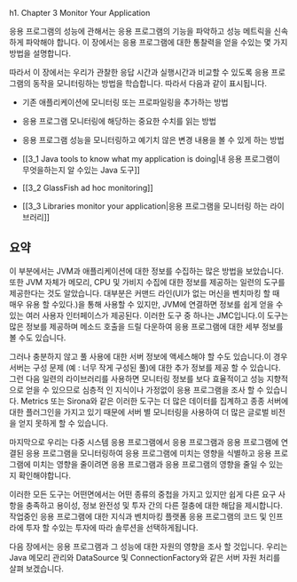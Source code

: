 h1. Chapter 3 Monitor Your Application

응용 프로그램의 성능에 관해서는 응용 프로그램의 기능을 파악하고 성능 메트릭을 신속하게 파악해야 합니다. 이 장에서는 응용 프로그램에 대한 통찰력을 얻을 수있는 몇 가지 방법을 설명합니다.

따라서 이 장에서는 우리가 관찰한 응답 시간과 실행시간과 비교할 수 있도록 응용 프로그램의 동작을 모니터링하는 방법을 학습합니다. 따라서 다음과 같이 표시됩니다.

* 기존 애플리케이션에 모니터링 또는 프로파일링을 추가하는 방법
* 응용 프로그램 모니터링에 해당하는 중요한 수치를 읽는 방법
* 응용 프로그램 성능을 모니터링하고 예기치 않은 변경 내용을 볼 수 있게 하는 방법

* [[3_1 Java tools to know what my application is doing|내 응용 프로그램이 무엇을하는지 알 수있는 Java 도구]]
* [[3_2 GlassFish ad hoc monitoring]]
* [[3_3 Libraries monitor your application|응용 프로그램을 모니터링 하는 라이브러리]]

## 요약

이 부분에서는 JVM과 애플리케이션에 대한 정보를 수집하는 많은 방법을 보았습니다. 또한 JVM 자체가 메모리, CPU 및 가비지 수집에 대한 정보를 제공하는 일련의 도구를 제공한다는 것도 알았습니다. 대부분은 커맨드 라인(UI가 없는 머신을 벤치마킹 할 때 매우 유용 할 수있다.)을 통해 사용할 수 있지만, JVM에 연결하면 정보를 쉽게 얻을 수있는 여러 사용자 인터페이스가 제공된다. 이러한 도구 중 하나는 JMC입니다.이 도구는 많은 정보를 제공하며 메소드 호출을 드릴 다운하여 응용 프로그램에 대한 세부 정보를 볼 수도 있습니다.

그러나 충분하지 않고 풀 사용에 대한 서버 정보에 액세스해야 할 수도 있습니다.이 경우 서버는 구성 문제 (예 : 너무 작게 구성된 풀)에 대한 추가 정보를 제공 할 수 있습니다. 그런 다음 일련의 라이브러리를 사용하면 모니터링 정보를 보다 효율적이고 성능 지향적으로 얻을 수 있으므로 심층적 인 지식이나 가정없이 응용 프로그램을 조사 할 수 있습니다. Metrics 또는 Sirona와 같은 이러한 도구는 더 많은 데이터를 집계하고 종종 서버에 대한 플러그인을 가지고 있기 때문에 서버 별 모니터링을 사용하여 더 많은 글로벌 비전을 얻지 못하게 할 수 있습니다.

마지막으로 우리는 다중 시스템 응용 프로그램에서 응용 프로그램과 응용 프로그램에 연결된 응용 프로그램을 모니터링하여 응용 프로그램에 미치는 영향을 식별하고 응용 프로그램에 미치는 영향을 줄이려면 응용 프로그램과 응용 프로그램의 영향을 줄일 수 있는지 확인해야합니다.

이러한 모든 도구는 어떤면에서는 어떤 종류의 중첩을 가지고 있지만 쉽게 다른 요구 사항을 충족하고 용이성, 정보 완전성 및 투자 간의 다른 절충에 대한 해답을 제시합니다. 작업중인 응용 프로그램에 대한 지식과 벤치마킹 플랫폼 응용 프로그램의 코드 및 인프라에 투자 할 수있는 투자에 따라 솔루션을 선택하게됩니다.

다음 장에서는 응용 프로그램과 그 성능에 대한 자원의 영향을 조사 할 것입니다. 우리는 Java 메모리 관리와 DataSource 및 ConnectionFactory와 같은 서버 자원 처리를 살펴 보겠습니다.
